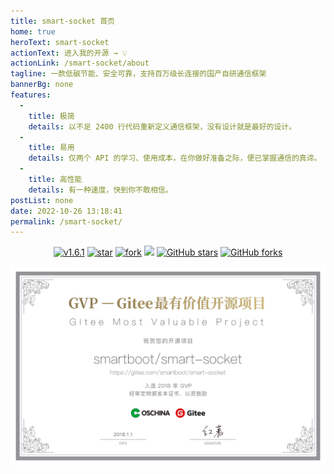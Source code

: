 ```yaml
---
title: smart-socket 首页
home: true
heroText: smart-socket
actionText: 进入我的开源 → 💡
actionLink: /smart-socket/about
tagline: 一款低碳节能、安全可靠，支持百万级长连接的国产自研通信框架
bannerBg: none
features: 
  - 
    title: 极简
    details: 以不足 2400 行代码重新定义通信框架，没有设计就是最好的设计。
  - 
    title: 易用
    details: 仅两个 API 的学习、使用成本，在你做好准备之际，便已掌握通信的真谛。
  - 
    title: 高性能
    details: 有一种速度，快到你不敢相信。
postList: none
date: 2022-10-26 13:18:41
permalink: /smart-socket/
---
```

<p align="center">
  <a href='https://gitee.com/smartboot/smart-socket/releases/tag/v1.6.1' target="_blank"><img src='https://img.shields.io/badge/smart_socket-v1.6.1-orange' alt="v1.6.1" class="no-zoom"/></a>
  <a href='https://gitee.com/smartboot/smart-socket' target="_blank"><img src='https://gitee.com/smartboot/smart-socket/badge/star.svg?theme=gvp' alt='star' class="no-zoom"/></a>
  <a href='https://gitee.com/smartboot/smart-socket' target="_blank"><img src='https://gitee.com/smartboot/smart-socket/badge/fork.svg?theme=gvp' alt='fork' class="no-zoom"/></a>
  <a href="https://www.murphysec.com/dr/fSZZl0zATEcuW20kPu" alt="OSCS Status" target="_blank"><img src="https://www.oscs1024.com/platform/badge/smartboot/smart-mqtt.svg?size=small" class="no-zoom"/></a>
  <a href="https://github.com/smartboot/smart-socket" target="_blank"><img src='https://img.shields.io/github/stars/smartboot/smart-socket' alt='GitHub stars' class="no-zoom"></a>
  <a href="https://github.com/smartboot/smart-socket" target="_blank"><img src='https://img.shields.io/github/forks/smartboot/smart-socket' alt='GitHub forks' class="no-zoom"></a>
</p>

![](/img/png/gvp.png)
